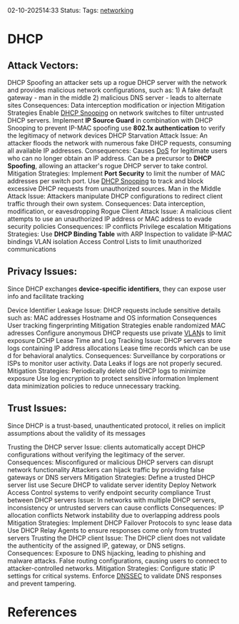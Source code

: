 02-10-202514:33
Status:
Tags: [networking](networking.md)

# DHCP

## Attack Vectors:
DHCP Spoofing
	an attacker sets up a rogue DHCP server with the network and provides malicious network configurations, such as:
		1) A fake default gateway - man in the middle
		2) malicious DNS server - leads to alternate sites
	Consequences:
		Data interception modification or injection
	Mitigation Strategies
		Enable [DHCP Snooping](DHCP%20Snooping.md) on network switches to filter untrusted DHCP servers.
		Implement **IP Source Guard** in combination with DHCP Snooping to prevent IP-MAC spoofing
		use **802.1x authentication** to verify the legitimacy of network devices
DHCP Starvation Attack
	Issue:
		An attacker floods the network with numerous fake DHCP requests, consuming all available IP addresses.
	Consequences:
		Causes [DoS](denial%20of%20service.md) for legitimate users who can no longer obtain an IP address.
		Can be a precursor to **DHCP Spoofing**, allowing an attacker's rogue DHCP server to take control.
	Mitigation Strategies:
		Implement **Port Security** to limit the number of MAC addresses per switch port.
		Use [DHCP Snooping](DHCP%20Snooping.md) to track and block excessive DHCP requests from unauthorized sources.
Man in the Middle Attack
	Issue:
		Attackers manipulate DHCP configurations to redirect client traffic through their own system.
	Consequences:
		Data interception, modification, or eavesdropping
Rogue Client Attack
	Issue:
		A malicious client attempts to use an unauthorized IP address or MAC address to evade security policies
	Consequences:
		IP conflicts
		Privilege escalation
	Mitigations Strategies:
		Use **DHCP Binding Table** with ARP Inspection to validate IP-MAC bindings
		VLAN isolation
		Access Control Lists to limit unauthorized communications
## Privacy Issues:
Since DHCP exchanges **device-specific identifiers**, they can expose user info and facilitate tracking

Device Identifier Leakage
	Issue:
		DHCP requests include sensitive details such as:
			MAC addresses
			Hostname and OS information
	Consequences
		User tracking
		fingerprinting
	Mitigation Strategies
		enable randomized MAC adresses
		Configure anonymous DHCP requests
		use private [VLAN](VLAN)s to limit exposure
DCHP Lease Time and Log Tracking
	Issue:
		DHCP servers store logs containing
			IP address allocations
			Lease time records which can be use d for behavioral analytics.
	Consequences:
		Surveillance by corporations or ISPs to monitor user activity.
		Data Leaks if logs are not properly secured.
	Mitigation Strategies:
		Periodically delete old DHCP logs to minimize exposure
		Use log encryption to protect sensitive information
		Implement data minimization policies to reduce unnecessary tracking.
## Trust Issues:
Since DHCP is a trust-based, unauthenticated protocol, it relies on implicit assumptions about the validity of its messages

Trusting the DHCP server
	Issue:
		clients automatically accept DHCP configurations without verifying the legitimacy of the server.
	Consequences:
		Misconfigured or malicious DHCP servers can disrupt network functionality
		Attackers can hijack traffic by providing false gateways or DNS servers
	Mitigation Strategies:
		Define a trusted DHCP server list
		use Secure DHCP to validate server identity
		Deploy Network Access Control systems to verify endpoint security compliance
Trust between DHCP servers
	Issue:
		In networks with multiple DHCP servers, inconsistency or untrusted servers can cause conflicts
	Consequences:
		IP allocation conflicts
		Network instability due to overlapping address pools
	Mitigation Strategies:
		Implement DHCP Failover Protocols to sync lease data
		Use DHCP Relay Agents to ensure responses come only from trusted servers
Trusting the DHCP client
	Issue:
		The DHCP client does not validate the authenticity of the assigned IP, gateway, or DNS setigns.
	Consequences:
		Exposure to DNS hijacking, leading to phishing and malware attacks.
		False routing configurations, causing users to connect to attacker-controlled networks.
	Mitigation Strategies:
		Configure static IP settings for critical systems.
		Enforce [DNSSEC](DNSSEC) to validate DNS responses and prevent tampering.
# References

